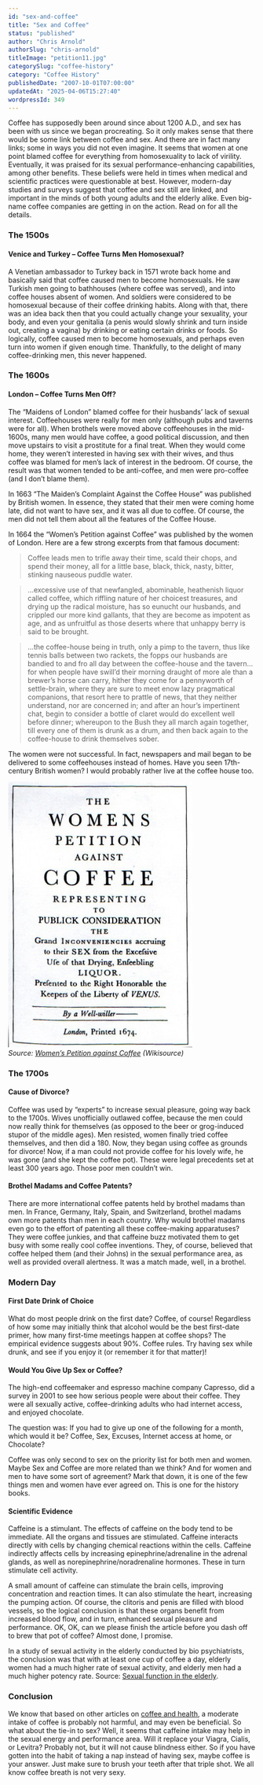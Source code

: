 ```yaml
---
id: "sex-and-coffee"
title: "Sex and Coffee"
status: "published"
author: "Chris Arnold"
authorSlug: "chris-arnold"
titleImage: "petition11.jpg"
categorySlug: "coffee-history"
category: "Coffee History"
publishedDate: "2007-10-01T07:00:00"
updatedAt: "2025-04-06T15:27:40"
wordpressId: 349
---
```


Coffee has supposedly been around since about 1200 A.D., and sex has been with us since we began procreating. So it only makes sense that there would be some link between coffee and sex. And there are in fact many links; some in ways you did not even imagine. It seems that women at one point blamed coffee for everything from homosexuality to lack of virility. Eventually, it was praised for its sexual performance-enhancing capabilities, among other benefits. These beliefs were held in times when medical and scientific practices were questionable at best. However, modern-day studies and surveys suggest that coffee and sex still are linked, and important in the minds of both young adults and the elderly alike. Even big-name coffee companies are getting in on the action. Read on for all the details.

### The 1500s

#### Venice and Turkey – Coffee Turns Men Homosexual?

A Venetian ambassador to Turkey back in 1571 wrote back home and basically said that coffee caused men to become homosexuals. He saw Turkish men going to bathhouses (where coffee was served), and into coffee houses absent of women. And soldiers were considered to be homosexual because of their coffee drinking habits. Along with that, there was an idea back then that you could actually change your sexuality, your body, and even your genitalia (a penis would slowly shrink and turn inside out, creating a vagina) by drinking or eating certain drinks or foods. So logically, coffee caused men to become homosexuals, and perhaps even turn into women if given enough time. Thankfully, to the delight of many coffee-drinking men, this never happened.

### The 1600s

#### London – Coffee Turns Men Off?

The “Maidens of London” blamed coffee for their husbands’ lack of sexual interest. Coffeehouses were really for men only (although pubs and taverns were for all). When brothels were moved above coffeehouses in the mid-1600s, many men would have coffee, a good political discussion, and then move upstairs to visit a prostitute for a final treat. When they would come home, they weren’t interested in having sex with their wives, and thus coffee was blamed for men’s lack of interest in the bedroom. Of course, the result was that women tended to be anti-coffee, and men were pro-coffee (and I don’t blame them).

In 1663 “The Maiden’s Complaint Against the Coffee House” was published by British women. In essence, they stated that their men were coming home late, did not want to have sex, and it was all due to coffee. Of course, the men did not tell them about all the features of the Coffee House.

In 1664 the “Women’s Petition against Coffee” was published by the women of London. Here are a few strong excerpts from that famous document:

> Coffee leads men to trifle away their time, scald their chops, and spend their money, all for a little base, black, thick, nasty, bitter, stinking nauseous puddle water.

> …excessive use of that newfangled, abominable, heathenish liquor called coffee, which riffling nature of her choicest treasures, and drying up the radical moisture, has so eunucht our husbands, and crippled our more kind gallants, that they are become as impotent as age, and as unfruitful as those deserts where that unhappy berry is said to be brought.

> …the coffee-house being in truth, only a pimp to the tavern, thus like tennis balls between two rackets, the fopps our husbands are bandied to and fro all day between the coffee-house and the tavern…for when people have swill’d their morning draught of more ale than a brewer’s horse can carry, hither they come for a pennyworth of settle-brain, where they are sure to meet enow lazy pragmatical companions, that resort here to prattle of news, that they neither understand, nor are concerned in; and after an hour’s impertinent chat, begin to consider a bottle of claret would do excellent well before dinner; whereupon to the Bush they all march again together, till every one of them is drunk as a drum, and then back again to the coffee-house to drink themselves sober.

The women were not successful. In fact, newspapers and mail began to be delivered to some coffeehouses instead of homes. Have you seen 17th-century British women? I would probably rather live at the coffee house too.

![womens petition against coffee](petition11.jpg)  
*Source: [Women’s Petition against Coffee](https://en.wikisource.org/wiki/Women's_Petition_against_Coffee) (Wikisource)*

### The 1700s

#### Cause of Divorce?

Coffee was used by “experts” to increase sexual pleasure, going way back to the 1700s. Wives unofficially outlawed coffee, because the men could now really think for themselves (as opposed to the beer or grog-induced stupor of the middle ages). Men resisted, women finally tried coffee themselves, and then did a 180. Now, they began using coffee as grounds for divorce! Now, if a man could not provide coffee for his lovely wife, he was gone (and she kept the coffee pot). These were legal precedents set at least 300 years ago. Those poor men couldn’t win.

#### Brothel Madams and Coffee Patents?

There are more international coffee patents held by brothel madams than men. In France, Germany, Italy, Spain, and Switzerland, brothel madams own more patents than men in each country. Why would brothel madams even go to the effort of patenting all these coffee-making apparatuses? They were coffee junkies, and that caffeine buzz motivated them to get busy with some really cool coffee inventions. They, of course, believed that coffee helped them (and their Johns) in the sexual performance area, as well as provided overall alertness. It was a match made, well, in a brothel.

### Modern Day

#### First Date Drink of Choice

What do most people drink on the first date? Coffee, of course! Regardless of how some may initially think that alcohol would be the best first-date primer, how many first-time meetings happen at coffee shops? The empirical evidence suggests about 90%. Coffee rules. Try having sex while drunk, and see if you enjoy it (or remember it for that matter)!

#### Would You Give Up Sex or Coffee?

The high-end coffeemaker and espresso machine company Capresso, did a survey in 2001 to see how serious people were about their coffee. They were all sexually active, coffee-drinking adults who had internet access, and enjoyed chocolate.

The question was: If you had to give up one of the following for a month, which would it be? Coffee, Sex, Excuses, Internet access at home, or Chocolate?

Coffee was only second to sex on the priority list for both men and women. Maybe Sex and Coffee are more related than we think? And for women and men to have some sort of agreement? Mark that down, it is one of the few things men and women have ever agreed on. This is one for the history books.

#### Scientific Evidence

Caffeine is a stimulant. The effects of caffeine on the body tend to be immediate. All the organs and tissues are stimulated. Caffeine interacts directly with cells by changing chemical reactions within the cells. Caffeine indirectly affects cells by increasing epinephrine/adrenaline in the adrenal glands, as well as norepinephrine/noradrenaline hormones. These in turn stimulate cell activity.

A small amount of caffeine can stimulate the brain cells, improving concentration and reaction times. It can also stimulate the heart, increasing the pumping action. Of course, the clitoris and penis are filled with blood vessels, so the logical conclusion is that these organs benefit from increased blood flow, and in turn, enhanced sexual pleasure and performance. OK, OK, can we please finish the article before you dash off to brew that pot of coffee? Almost done, I promise.

In a study of sexual activity in the elderly conducted by bio psychiatrists, the conclusion was that with at least one cup of coffee a day, elderly women had a much higher rate of sexual activity, and elderly men had a much higher potency rate. Source: [Sexual function in the elderly](https://www.biopsychiatry.com/coffeesex.htm).

### Conclusion

We know that based on other articles on [coffee and health](/section/coffee-health/), a moderate intake of coffee is probably not harmful, and may even be beneficial. So what about the tie-in to sex? Well, it seems that caffeine intake may help in the sexual energy and performance area. Will it replace your Viagra, Cialis, or Levitra? Probably not, but it will not cause blindness either. So if you have gotten into the habit of taking a nap instead of having sex, maybe coffee is your answer. Just make sure to brush your teeth after that triple shot. We all know coffee breath is not very sexy.
